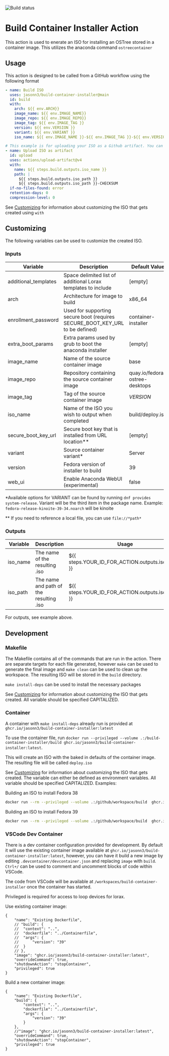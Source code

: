 ![Build status](https://github.com/jasonn3/build-container-installer/actions/workflows/build-and-test.yml/badge.svg?event=push)

# Build Container Installer Action
This action is used to enerate an ISO for installing an OSTree stored in a container image. This utilizes the anaconda command `ostreecontainer`

## Usage
This action is designed to be called from a GitHub workflow using the following format
```yaml
- name: Build ISO
  uses: jasonn3/build-container-installer@main
  id: build
  with:
    arch: ${{ env.ARCH}}
    image_name: ${{ env.IMAGE_NAME}}
    image_repo: ${{ env.IMAGE_REPO}}
    image_tag: ${{ env.IMAGE_TAG }}
    version: ${{ env.VERSION }}
    variant: ${{ env.VARIANT }}
    iso_name: ${{ env.IMAGE_NAME }}-${{ env.IMAGE_TAG }}-${{ env.VERSION }}.iso

# This example is for uploading your ISO as a Github artifact. You can do something similar using any cloud storage, so long as you copy the output
- name: Upload ISO as artifact
  id: upload
  uses: actions/upload-artifact@v4
  with:
    name: ${{ steps.build.outputs.iso_name }}
    path: |
      ${{ steps.build.outputs.iso_path }}
      ${{ steps.build.outputs.iso_path }}-CHECKSUM
  if-no-files-found: error
  retention-days: 0
  compression-level: 0
```

See [Customizing](#customizing) for information about customizing the ISO that gets created using `with`

## Customizing
The following variables can be used to customize the created ISO.

### Inputs
| Variable             | Description                                                                  | Default Value                  |
| -------------------- | ---------------------------------------------------------------------------- | ------------------------------ |
| additional_templates | Space delimited list of additional Lorax templates to include                | \[empty\]                      |
| arch                 | Architecture for image to build                                              | x86_64                         |
| enrollment_password  | Used for supporting secure boot (requires SECURE_BOOT_KEY_URL to be defined) | container-installer            |
| extra_boot_params    | Extra params used by grub to boot the anaconda installer                     | \[empty\]                      |
| image_name           | Name of the source container image                                           | base                           |
| image_repo           | Repository containing the source container image                             | quay.io/fedora-ostree-desktops |
| image_tag            | Tag of the source container image                                            | *VERSION*                      |
| iso_name             | Name of the ISO you wish to output when completed                            | build/deploy.iso               |
| secure_boot_key_url  | Secure boot key that is installed from URL location\*\*                      | \[empty\]                      |
| variant              | Source container variant\*                                                   | Server                         |
| version              | Fedora version of installer to build                                         | 39                             |
| web_ui               | Enable Anaconda WebUI (experimental)                                         | false                          |

\*Available options for VARIANT can be found by running `dnf provides system-release`.
Variant will be the third item in the package name. Example: `fedora-release-kinoite-39-34.noarch` will be kinoite

\*\* If you need to reference a local file, you can use `file://*path*`

### Outputs
| Variable | Description                             | Usage                                            |
| -------- | ----------------------------------------| ------------------------------------------------ |
| iso_name | The name of the resulting .iso          | ${{ steps.YOUR_ID_FOR_ACTION.outputs.iso_name }} |
| iso_path | The name and path of the resulting .iso | ${{ steps.YOUR_ID_FOR_ACTION.outputs.iso_name }} |

For outputs, see example above.

## Development
### Makefile
The Makefile contains all of the commands that are run in the action. There are separate targets for each file generated, however `make` can be used to generate the final image and `make clean` can be used to clean up the workspace. The resulting ISO will be stored in the `build` directory.

`make install-deps` can be used to install the necessary packages

See [Customizing](#customizing) for information about customizing the ISO that gets created. All variable should be specified CAPITALIZED.

### Container
A container with `make install-deps` already run is provided at `ghcr.io/jasonn3/build-container-installer:latest`

To use the container file, run `docker run --privileged --volume .:/build-container-installer/build ghcr.io/jasonn3/build-container-installer:latest`.

This will create an ISO with the baked in defaults of the container image. The resulting file will be called `deploy.iso`

See [Customizing](#customizing) for information about customizing the ISO that gets created. The variable can either be defined as environment variables. All variable should be specified CAPITALIZED.
Examples:

Building an ISO to install Fedora 38
```bash
docker run --rm --privileged --volume .:/github/workspace/build  ghcr.io/jasonn3/build-container-installer:latest VERSION=38 IMAGE_NAME=base IMAGE_TAG=38 VARIANT=Server
```

Building an ISO to install Fedora 39
```bash
docker run --rm --privileged --volume .:/github/workspace/build  ghcr.io/jasonn3/build-container-installer:latest VERSION=39 IMAGE_NAME=base IMAGE_TAG=39 VARIANT=Server
```

### VSCode Dev Container
There is a dev container configuration provided for development. By default it will use the existing container image available at `ghcr.io/jasonn3/build-container-installer:latest`, however, you can have it build a new image by editing `.devcontainer/devcontainer.json` and replacing `image` with `build`. `Ctrl+/` can be used to comment and uncomment blocks of code within VSCode.

The code from VSCode will be available at `/workspaces/build-container-installer` once the container has started.

Privileged is required for access to loop devices for lorax.

Use existing container image:
```
{
	"name": "Existing Dockerfile",
	// "build": {
	// 	"context": "..",
	// 	"dockerfile": "../Containerfile",
	// 	"args": {
	// 		"version": "39"
	// 	}
	// },
	"image": "ghcr.io/jasonn3/build-container-installer:latest",
	"overrideCommand": true,
	"shutdownAction": "stopContainer",
	"privileged": true
}
```

Build a new container image:
```
{
	"name": "Existing Dockerfile",
	"build": {
		"context": "..",
		"dockerfile": "../Containerfile",
		"args": {
			"version": "39"
		}
	},
	//"image": "ghcr.io/jasonn3/build-container-installer:latest",
	"overrideCommand": true,
	"shutdownAction": "stopContainer",
	"privileged": true
}
```
